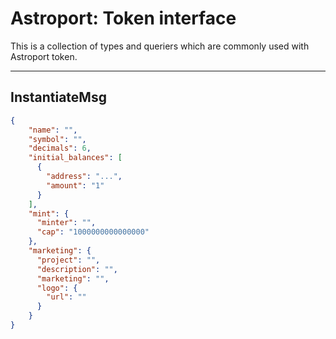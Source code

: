 # Astroport: Token interface

This is a collection of types and queriers which are commonly used with Astroport token.

---

## InstantiateMsg

```json
{
    "name": "",
    "symbol": "",
    "decimals": 6,
    "initial_balances": [
      {
        "address": "...",
        "amount": "1"
      }
    ],
    "mint": {
      "minter": "",
      "cap": "1000000000000000"
    },
    "marketing": {
      "project": "",
      "description": "",
      "marketing": "",
      "logo": {
        "url": ""
      }
    }
}
```
